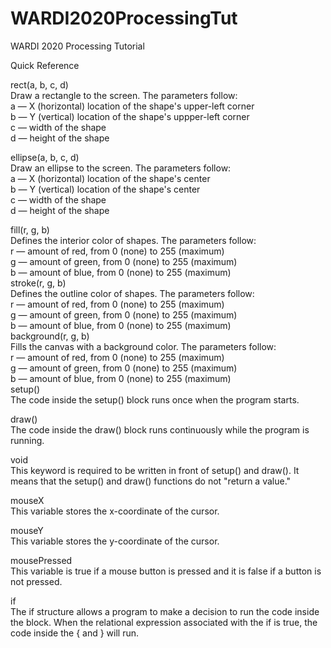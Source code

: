 # WARDI2020ProcessingTut
WARDI 2020 Processing Tutorial

Quick Reference

rect(a, b, c, d)<br/>
Draw a rectangle to the screen. The parameters follow:<br/>
a — X (horizontal) location of the shape's upper-left corner<br/>
b — Y (vertical) location of the shape's uppper-left corner<br/>
c — width of the shape<br/>
d — height of the shape<br/>

ellipse(a, b, c, d)<br/>
Draw an ellipse to the screen. The parameters follow:<br/>
a — X (horizontal) location of the shape's center<br/>
b — Y (vertical) location of the shape's center<br/>
c — width of the shape<br/>
d — height of the shape<br/>

fill(r, g, b)<br/>
Defines the interior color of shapes. The parameters follow:<br/>
r — amount of red, from 0 (none) to 255 (maximum)<br/>
g — amount of green, from 0 (none) to 255 (maximum)<br/>
b — amount of blue, from 0 (none) to 255 (maximum)<br/>
stroke(r, g, b)<br/>
Defines the outline color of shapes. The parameters follow:<br/>
r — amount of red, from 0 (none) to 255 (maximum)<br/>
g — amount of green, from 0 (none) to 255 (maximum)<br/>
b — amount of blue, from 0 (none) to 255 (maximum)<br/>
background(r, g, b)<br/>
Fills the canvas with a background color. The parameters follow:<br/>
r — amount of red, from 0 (none) to 255 (maximum)<br/>
g — amount of green, from 0 (none) to 255 (maximum)<br/>
b — amount of blue, from 0 (none) to 255 (maximum)<br/>
setup()<br/>
The code inside the setup() block runs once when the program starts.

draw()<br/>
The code inside the draw() block runs continuously while the program is running.

void<br/>
This keyword is required to be written in front of setup() and draw(). It means that the setup() and draw() functions do not "return a value."

mouseX<br/>
This variable stores the x-coordinate of the cursor.

mouseY<br/>
This variable stores the y-coordinate of the cursor.

mousePressed<br/>
This variable is true if a mouse button is pressed and it is false if a button is not pressed.

if<br/>
The if structure allows a program to make a decision to run the code inside the block. When the relational expression associated with the if is true, the code inside the { and } will run.
